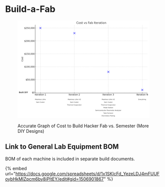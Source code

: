 # Build-a-Fab



<figure><img src="../.gitbook/assets/cost vs fab iteration.png" alt=""><figcaption><p>Accurate Graph of Cost to Build Hacker Fab vs. Semester (More DIY Designs)</p></figcaption></figure>

## Link to General Lab Equipment BOM

BOM of each machine is included in separate build documents.

{% embed url="https://docs.google.com/spreadsheets/d/1x1SKlcFd_YezeLDJ4mFUUFoybHkMIZpcm6by8iPltEY/edit#gid=1506901867" %}
